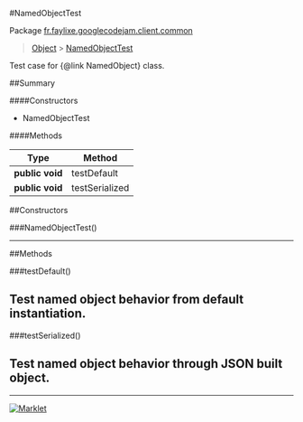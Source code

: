 #NamedObjectTest

Package [fr.faylixe.googlecodejam.client.common](README.md)<br>
> [Object](../../../../ava/lang/Object.md) > [NamedObjectTest](NamedObjectTest.md)

Test case for {@link NamedObject} class.

##Summary

####Constructors

*  NamedObjectTest

####Methods

Type | Method
 --- | --- 
**public** **void** | testDefault
**public** **void** | testSerialized


##Constructors

###NamedObjectTest()



---

##Methods

###testDefault()


Test named object behavior from default instantiation.
---
###testSerialized()


Test named object behavior through JSON built object.
---
---
[![Marklet](https://img.shields.io/badge/Generated%20by-Marklet-green.svg)](https://github.com/Faylixe/marklet)